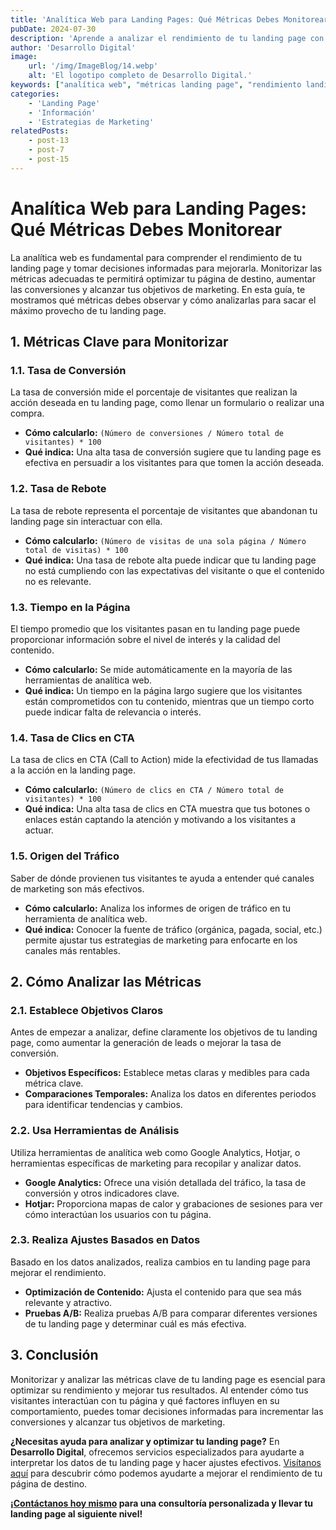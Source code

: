 ```yaml
---
title: 'Analítica Web para Landing Pages: Qué Métricas Debes Monitorear'
pubDate: 2024-07-30
description: 'Aprende a analizar el rendimiento de tu landing page con esta guía sobre métricas clave. Descubre qué datos observar y cómo interpretar los resultados para optimizar tu página de destino y mejorar tus conversiones.'
author: 'Desarrollo Digital'
image:
    url: '/img/ImageBlog/14.webp'
    alt: 'El logotipo completo de Desarrollo Digital.'
keywords: ["analítica web", "métricas landing page", "rendimiento landing page", "análisis web", "seguimiento de conversiones", "métricas clave", "optimización de landing page", "marketing digital", "herramientas de análisis", "KPIs landing page"]
categories:
    - 'Landing Page'
    - 'Información'
    - 'Estrategias de Marketing'
relatedPosts: 
    - post-13
    - post-7
    - post-15
---
```


# Analítica Web para Landing Pages: Qué Métricas Debes Monitorear

La analítica web es fundamental para comprender el rendimiento de tu landing page y tomar decisiones informadas para mejorarla. Monitorizar las métricas adecuadas te permitirá optimizar tu página de destino, aumentar las conversiones y alcanzar tus objetivos de marketing. En esta guía, te mostramos qué métricas debes observar y cómo analizarlas para sacar el máximo provecho de tu landing page.

## 1. Métricas Clave para Monitorizar

### 1.1. Tasa de Conversión

La tasa de conversión mide el porcentaje de visitantes que realizan la acción deseada en tu landing page, como llenar un formulario o realizar una compra.

- **Cómo calcularlo:** `(Número de conversiones / Número total de visitantes) * 100`
- **Qué indica:** Una alta tasa de conversión sugiere que tu landing page es efectiva en persuadir a los visitantes para que tomen la acción deseada.

### 1.2. Tasa de Rebote

La tasa de rebote representa el porcentaje de visitantes que abandonan tu landing page sin interactuar con ella.

- **Cómo calcularlo:** `(Número de visitas de una sola página / Número total de visitas) * 100`
- **Qué indica:** Una tasa de rebote alta puede indicar que tu landing page no está cumpliendo con las expectativas del visitante o que el contenido no es relevante.

### 1.3. Tiempo en la Página

El tiempo promedio que los visitantes pasan en tu landing page puede proporcionar información sobre el nivel de interés y la calidad del contenido.

- **Cómo calcularlo:** Se mide automáticamente en la mayoría de las herramientas de analítica web.
- **Qué indica:** Un tiempo en la página largo sugiere que los visitantes están comprometidos con tu contenido, mientras que un tiempo corto puede indicar falta de relevancia o interés.

### 1.4. Tasa de Clics en CTA

La tasa de clics en CTA (Call to Action) mide la efectividad de tus llamadas a la acción en la landing page.

- **Cómo calcularlo:** `(Número de clics en CTA / Número total de visitantes) * 100`
- **Qué indica:** Una alta tasa de clics en CTA muestra que tus botones o enlaces están captando la atención y motivando a los visitantes a actuar.

### 1.5. Origen del Tráfico

Saber de dónde provienen tus visitantes te ayuda a entender qué canales de marketing son más efectivos.

- **Cómo calcularlo:** Analiza los informes de origen de tráfico en tu herramienta de analítica web.
- **Qué indica:** Conocer la fuente de tráfico (orgánica, pagada, social, etc.) permite ajustar tus estrategias de marketing para enfocarte en los canales más rentables.

## 2. Cómo Analizar las Métricas

### 2.1. Establece Objetivos Claros

Antes de empezar a analizar, define claramente los objetivos de tu landing page, como aumentar la generación de leads o mejorar la tasa de conversión.

- **Objetivos Específicos:** Establece metas claras y medibles para cada métrica clave.
- **Comparaciones Temporales:** Analiza los datos en diferentes periodos para identificar tendencias y cambios.

### 2.2. Usa Herramientas de Análisis

Utiliza herramientas de analítica web como Google Analytics, Hotjar, o herramientas específicas de marketing para recopilar y analizar datos.

- **Google Analytics:** Ofrece una visión detallada del tráfico, la tasa de conversión y otros indicadores clave.
- **Hotjar:** Proporciona mapas de calor y grabaciones de sesiones para ver cómo interactúan los usuarios con tu página.

### 2.3. Realiza Ajustes Basados en Datos

Basado en los datos analizados, realiza cambios en tu landing page para mejorar el rendimiento.

- **Optimización de Contenido:** Ajusta el contenido para que sea más relevante y atractivo.
- **Pruebas A/B:** Realiza pruebas A/B para comparar diferentes versiones de tu landing page y determinar cuál es más efectiva.

## 3. Conclusión

Monitorizar y analizar las métricas clave de tu landing page es esencial para optimizar su rendimiento y mejorar tus resultados. Al entender cómo tus visitantes interactúan con tu página y qué factores influyen en su comportamiento, puedes tomar decisiones informadas para incrementar las conversiones y alcanzar tus objetivos de marketing.

**¿Necesitas ayuda para analizar y optimizar tu landing page?** En **Desarrollo Digital**, ofrecemos servicios especializados para ayudarte a interpretar los datos de tu landing page y hacer ajustes efectivos. [Visítanos aquí](https://desarrollo-digital.com/servicios/landingpage/) para descubrir cómo podemos ayudarte a mejorar el rendimiento de tu página de destino.

**¡[Contáctanos hoy mismo](https://desarrollo-digital.com/servicios/landingpage/) para una consultoría personalizada y llevar tu landing page al siguiente nivel!**
